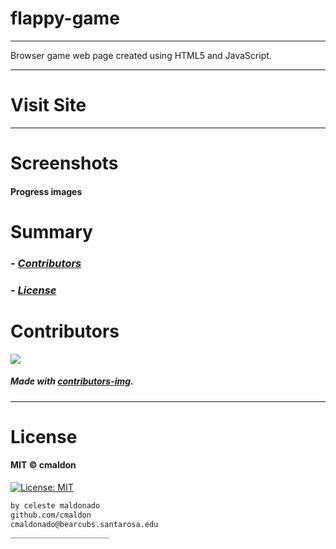 # flappy-game
----
Browser game web page created using HTML5 and JavaScript.

-----------------

# Visit Site
----



# Screenshots
#### Progress images



# Summary
### -  *[Contributors](#Contributors)*
### -  *[License](#License)*


# Contributors

[![](https://contrib.rocks/image?repo=cmaldon/flappy-game)](https://github.com/cmaldon/flappy-game/graphs/contributors)

##### Made with [contributors-img](https://contrib.rocks).

-----------------
# License
#### MIT © cmaldon
[![License: MIT](https://img.shields.io/badge/License-MIT-yellow.svg)](https://opensource.org/licenses/MIT)
```bash
by celeste maldonado
github.com/cmaldon
cmaldonado@bearcubs.santarosa.edu
______________________
``` 



